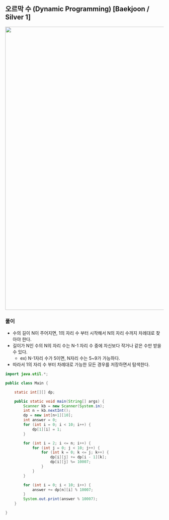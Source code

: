 ## 오르막 수 (Dynamic Programming) [Baekjoon / Silver 1]

<img src="https://user-images.githubusercontent.com/35963403/171572944-be8b9e6e-d326-4d51-9c86-50754fb5ab42.jpg" width="900">

### 풀이

- 수의 길이 N이 주어지면, 1의 자리 수 부터 시작해서 N의 자리 수까지 차례대로 찾아야 한다.
- 길이가 N인 수의 N의 자리 수는 N-1 자리 수 중에 자신보다 작거나 같은 수만 받을 수 있다.
  - ex) N-1자리 수가 5이면, N자리 수는 5~9가 가능하다.
- 따라서 1의 자리 수 부터 차례대로 가능한 모든 경우를 저장하면서 탐색한다.

```java
import java.util.*;

public class Main {

    static int[][] dp;

    public static void main(String[] args) {
        Scanner kb = new Scanner(System.in);
        int n = kb.nextInt();
        dp = new int[n+1][10];
        int answer = 0;
        for (int i = 0; i < 10; i++) {
            dp[1][i] = 1;
        }

        for (int i = 2; i <= n; i++) {
            for (int j = 0; j < 10; j++) {
                for (int k = 0; k <= j; k++) {
                    dp[i][j] += dp[i - 1][k];
                    dp[i][j] %= 10007;
                }
            }
        }

        for (int i = 0; i < 10; i++) {
            answer += dp[n][i] % 10007;
        }
        System.out.print(answer % 10007);
    }

}
```